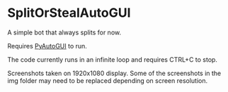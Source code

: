 # SplitOrStealAutoGUI
A simple bot that always splits for now.

Requires <a href="https://pyautogui.readthedocs.io/en/latest/">PyAutoGUI</a> to run.

The code currently runs in an infinite loop and requires CTRL+C to stop.

Screenshots taken on 1920x1080 display.
Some of the screenshots in the img folder may need to be replaced depending on screen resolution.
